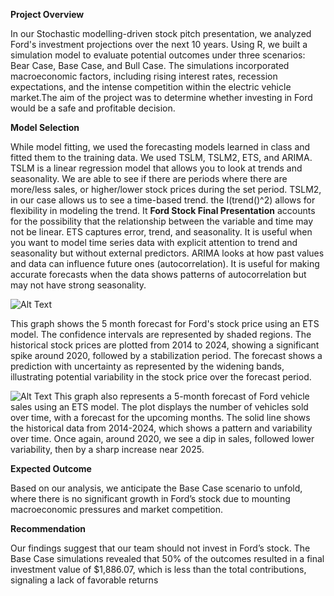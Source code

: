**Project Overview**

In our Stochastic modelling-driven stock pitch presentation, we analyzed Ford's investment projections over the next 10 years. Using R, we built a simulation model to evaluate potential outcomes under three scenarios: Bear Case, Base Case, and Bull Case. The simulations incorporated macroeconomic factors, including rising interest rates, recession expectations, and the intense competition within the electric vehicle market.The aim of the project was to determine whether investing in Ford would be a safe and profitable decision.

**Model Selection**

While model fitting, we used the forecasting models learned in class and fitted them to the training data. We used TSLM, TSLM2, ETS, and ARIMA.
TSLM is a linear regression model that allows you to look at trends and seasonality. We are able to see if there are periods where there are more/less sales, or higher/lower stock prices during the set period.
TSLM2, in our case allows us to see a time-based trend. the I(trend()^2) allows for flexibility in modeling the trend. It
**Ford Stock Final Presentation**
accounts for the possibility that the relationship between the variable and time may not be linear.
ETS captures error, trend, and seasonality. It is useful when you want to model time series data with explicit attention to trend and seasonality but without external predictors.
ARIMA looks at how past values and data can influence future ones (autocorrelation). It is useful for making accurate forecasts when the data shows patterns of autocorrelation but may not have strong seasonality.


![Alt Text](https://github.com/Thokozile23/William-and-Mary-Portfolio/blob/3756aa5b00e29685f8867fea7c5cdda1c6a0b549/ford%20graph1.png)

This graph shows the 5 month forecast for Ford's stock price using an ETS model. The confidence intervals are represented by shaded regions. The historical stock prices are plotted from 2014 to 2024, showing a significant spike around 2020, followed by a stabilization period. The forecast shows a prediction with uncertainty as represented by the widening bands, illustrating potential variability in the stock price over the forecast period.



![Alt Text](https://github.com/Thokozile23/William-and-Mary-Portfolio/blob/67cb16b665faf1aa0036afa1497ce81ef6bdbf19/ford%20graph2.png)
This graph also represents a 5-month forecast of Ford vehicle sales using an ETS model. The plot displays the number of vehicles sold over time, with a forecast for the upcoming months. The solid line shows the historical data from 2014-2024, which shows a pattern and variability over time. Once again, around 2020, we see a dip in sales, followed lower variability, then by a sharp increase near 2025.

**Expected Outcome**

Based on our analysis, we anticipate the Base Case scenario to unfold, where there is no significant growth in Ford’s stock due to mounting macroeconomic pressures and market competition.

**Recommendation**

Our findings suggest that our team should not invest in Ford’s stock. The Base Case simulations revealed that 50% of the outcomes resulted in a final investment value of $1,886.07, which is less than the total contributions, signaling a lack of favorable returns

